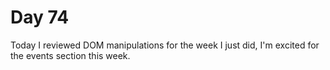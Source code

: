 # Day 74

Today I reviewed DOM manipulations for the week I just did, I'm excited for the events section this week.
